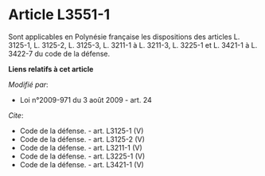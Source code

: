 # Article L3551-1

Sont applicables en Polynésie française les dispositions des articles L. 3125-1, L. 3125-2, L. 3125-3, L. 3211-1 à L. 3211-3,
L. 3225-1 et L. 3421-1 à L. 3422-7 du code de la défense.

**Liens relatifs à cet article**

_Modifié par_:

  - Loi n°2009-971 du 3 août 2009 - art. 24

_Cite_:

  - Code de la défense. - art. L3125-1 (V)
  - Code de la défense. - art. L3125-2 (V)
  - Code de la défense. - art. L3211-1 (V)
  - Code de la défense. - art. L3225-1 (V)
  - Code de la défense. - art. L3421-1 (V)

